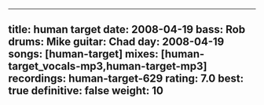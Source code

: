 
---
title: human target
date: 2008-04-19
bass:	Rob
drums:	Mike
guitar:	Chad
day: 2008-04-19
songs: [human-target]
mixes: [human-target_vocals-mp3,human-target-mp3]
recordings: human-target-629
rating: 7.0
best: true
definitive: false
weight: 10
---
